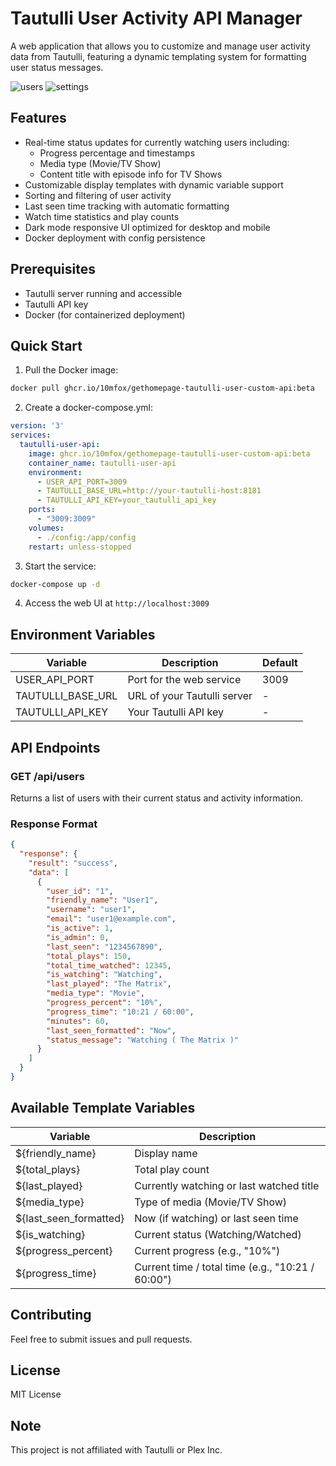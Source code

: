# Tautulli User Activity API Manager

A web application that allows you to customize and manage user activity data from Tautulli, featuring a dynamic templating system for formatting user status messages.

![users](https://github.com/user-attachments/assets/820042d2-49f4-4d11-9149-19f22c8ac512)
![settings](https://github.com/user-attachments/assets/15f50a54-9171-4f95-b4d2-a1e331cfdfc9)

## Features

- Real-time status updates for currently watching users including:
  - Progress percentage and timestamps
  - Media type (Movie/TV Show)
  - Content title with episode info for TV Shows
- Customizable display templates with dynamic variable support
- Sorting and filtering of user activity
- Last seen time tracking with automatic formatting
- Watch time statistics and play counts
- Dark mode responsive UI optimized for desktop and mobile
- Docker deployment with config persistence

## Prerequisites

- Tautulli server running and accessible
- Tautulli API key
- Docker (for containerized deployment)

## Quick Start

1. Pull the Docker image:
```bash
docker pull ghcr.io/10mfox/gethomepage-tautulli-user-custom-api:beta
```

2. Create a docker-compose.yml:
```yaml
version: '3'
services:
  tautulli-user-api:
    image: ghcr.io/10mfox/gethomepage-tautulli-user-custom-api:beta
    container_name: tautulli-user-api
    environment:
      - USER_API_PORT=3009
      - TAUTULLI_BASE_URL=http://your-tautulli-host:8181
      - TAUTULLI_API_KEY=your_tautulli_api_key
    ports:
      - "3009:3009"
    volumes:
      - ./config:/app/config
    restart: unless-stopped
```

3. Start the service:
```bash
docker-compose up -d
```

4. Access the web UI at `http://localhost:3009`

## Environment Variables

| Variable | Description | Default |
|----------|-------------|---------|
| USER_API_PORT | Port for the web service | 3009 |
| TAUTULLI_BASE_URL | URL of your Tautulli server | - |
| TAUTULLI_API_KEY | Your Tautulli API key | - |

## API Endpoints

### GET /api/users
Returns a list of users with their current status and activity information.

### Response Format

```json
{
  "response": {
    "result": "success",
    "data": [
      {
        "user_id": "1",
        "friendly_name": "User1",
        "username": "user1",
        "email": "user1@example.com",
        "is_active": 1,
        "is_admin": 0,
        "last_seen": "1234567890",
        "total_plays": 150,
        "total_time_watched": 12345,
        "is_watching": "Watching",
        "last_played": "The Matrix",
        "media_type": "Movie",
        "progress_percent": "10%",
        "progress_time": "10:21 / 60:00",
        "minutes": 60,
        "last_seen_formatted": "Now",
        "status_message": "Watching ( The Matrix )"
      }
    ]
  }
}
```

## Available Template Variables

| Variable | Description |
|----------|-------------|
| ${friendly_name} | Display name |
| ${total_plays} | Total play count |
| ${last_played} | Currently watching or last watched title |
| ${media_type} | Type of media (Movie/TV Show) |
| ${last_seen_formatted} | Now (if watching) or last seen time |
| ${is_watching} | Current status (Watching/Watched) |
| ${progress_percent} | Current progress (e.g., "10%") |
| ${progress_time} | Current time / total time (e.g., "10:21 / 60:00") |

## Contributing

Feel free to submit issues and pull requests.

## License

MIT License

## Note

This project is not affiliated with Tautulli or Plex Inc.
